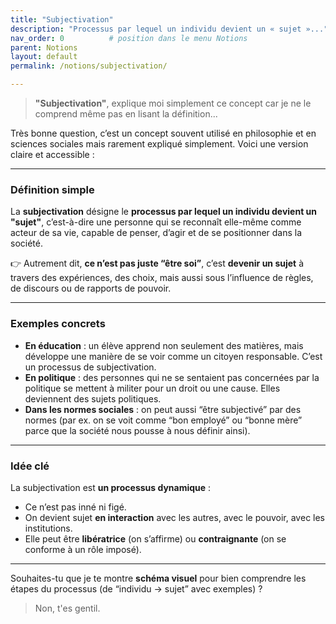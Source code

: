 ```yaml
---
title: "Subjectivation"
description: "Processus par lequel un individu devient un « sujet »..."
nav_order: 0          # position dans le menu Notions
parent: Notions
layout: default
permalink: /notions/subjectivation/

---
```


> **"Subjectivation"**, explique moi simplement ce concept car je ne le comprend même pas en lisant la définition...

Très bonne question, c’est un concept souvent utilisé en philosophie et en sciences sociales mais rarement expliqué simplement. Voici une version claire et accessible :

---

### **Définition simple**

La **subjectivation** désigne le **processus par lequel un individu devient un "sujet"**, c’est-à-dire une personne qui se reconnaît elle-même comme acteur de sa vie, capable de penser, d’agir et de se positionner dans la société.

👉 Autrement dit, **ce n’est pas juste “être soi”**, c’est **devenir un sujet** à travers des expériences, des choix, mais aussi sous l’influence de règles, de discours ou de rapports de pouvoir.

---

### **Exemples concrets**

* **En éducation** : un élève apprend non seulement des matières, mais développe une manière de se voir comme un citoyen responsable. C’est un processus de subjectivation.
* **En politique** : des personnes qui ne se sentaient pas concernées par la politique se mettent à militer pour un droit ou une cause. Elles deviennent des sujets politiques.
* **Dans les normes sociales** : on peut aussi “être subjectivé” par des normes (par ex. on se voit comme “bon employé” ou “bonne mère” parce que la société nous pousse à nous définir ainsi).

---

### **Idée clé**

La subjectivation est **un processus dynamique** :

* Ce n’est pas inné ni figé.
* On devient sujet **en interaction** avec les autres, avec le pouvoir, avec les institutions.
* Elle peut être **libératrice** (on s’affirme) ou **contraignante** (on se conforme à un rôle imposé).

---

Souhaites-tu que je te montre **schéma visuel** pour bien comprendre les étapes du processus (de “individu → sujet” avec exemples) ?

> Non, t'es gentil.
